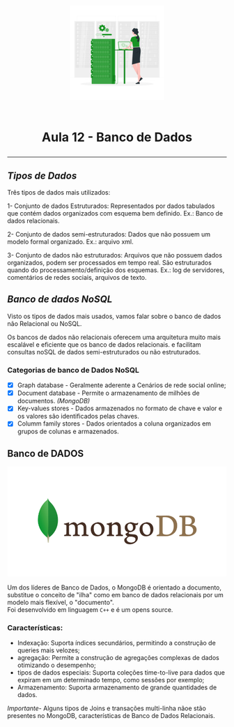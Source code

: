 <h1 align="center">
  <br>
  <img src="img/database.1.png" alt="mulher atualizando banco de dados" width="216">
  <br>
    <br>
    <p align="center">Aula 12 - Banco de Dados<p>
</h1>

-------

## *Tipos de Dados*
  Três tipos de dados mais utilizados:
  
   1- Conjunto de dados Estruturados: Representados por dados tabulados que contém dados organizados com esquema bem definido. Ex.: Banco de dados relacionais.

   2- Conjunto de dados semi-estruturados: Dados que não possuem um modelo formal organizado. Ex.: arquivo xml.

   3- Conjunto de dados não estruturados: Arquivos que não possuem dados organizados, podem ser processados em tempo real. São estruturados quando do processamento/definição dos esquemas. Ex.: log de servidores, comentários de redes sociais, arquivos de texto.

## *Banco de dados NoSQL*

 Visto os tipos de dados mais usados, vamos falar sobre o banco de dados não Relacional ou NoSQL.

 Os bancos de dados não relacionais oferecem uma arquitetura muito mais escalável e eficiente que os banco de dados relacionais. e facilitam consultas noSQL de dados semi-estruturados ou não estruturados.
 ### Categorias de banco de Dados NoSQL  
 
 - [x] Graph database - Geralmente aderente a Cenários de rede social online;
 - [x] Document database - Permite o armazenamento de milhões de documentos. _(MongoDB)_
 - [x] Key-values stores - Dados armazenados no formato de chave e valor e os valores são identificados pelas chaves.
 - [x] Columm family stores - Dados orientados a coluna organizados em grupos de colunas e armazenados.

 ## Banco de DADOS
 ![mongoDB](./img/mongoDB.png)

 Um dos líderes de Banco de Dados, o MongoDB é orientado a documento, substitue o conceito de "ilha" como em banco de dados relacionais por um modelo mais flexível, o "documento".  
 Foi desenvolvido em linguagem ``C++`` e é um opens source.

 ### Características:

 - Indexação: Suporta índices secundários, permitindo a construção de queries mais velozes;
  - agregação: Permite a construção de agregações complexas de dados otimizando o desempenho;
  - tipos de dados especiais: Suporta coleções time-to-live para dados que expiram em um determinado tempo, como sessões por exemplo;
  - Armazenamento: Suporta armazenamento de grande quantidades de dados.

  _Importante_- Alguns tipos de Joins e transações multi-linha nãoe stão presentes no MongoDB, características de Banco de Dados Relacionais.

  
